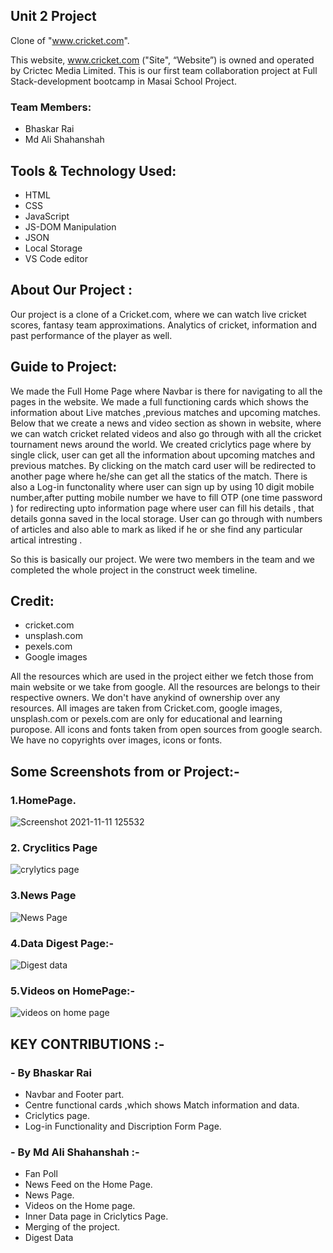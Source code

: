 ## Unit 2 Project 

Clone of "www.cricket.com". 

This website, www.cricket.com ("Site", “Website”) is owned and operated by Crictec Media Limited.
This is our first team collaboration project at Full Stack-development bootcamp in Masai School Project.

### Team Members:

* Bhaskar Rai
* Md Ali Shahanshah

## Tools & Technology Used:

- HTML
- CSS
- JavaScript
- JS-DOM Manipulation
- JSON
- Local Storage
- VS Code editor



## About Our Project : 

Our project is a clone of a Cricket.com, where we can watch live cricket scores, fantasy team approximations. Analytics of cricket, information and past performance of the player as well. 

## Guide to Project:

We made the Full Home Page where Navbar is there for navigating to all the pages in the website. We made a full functioning cards which shows the information about Live matches ,previous matches and upcoming matches. Below that we create a news and video section as shown in website, where we can watch cricket related videos and also go through with all the cricket tournament news around the world.
We created criclytics page where by single click, user can get all the information about upcoming matches and previous matches. By clicking on the match card user will be redirected to another page where he/she can get all the statics of the match. 
There is also a Log-in functonality where user can sign up by using 10 digit mobile number,after putting mobile number we have to fill OTP (one time password ) for redirecting upto information page where user can fill his details , that details gonna saved in the local storage.
User can go through with numbers of articles and also able to mark as liked if he or she find any particular artical intresting . 

So this is basically our project. We were two members in the team and we completed the whole project in the construct week timeline. 




## Credit:
* cricket.com
* unsplash.com
* pexels.com
* Google images

All the resources which are used in the project either we fetch those from main website or we take from google. All the resources are belongs to their respective owners. We don't have anykind of ownership over any resources. All images are taken from Cricket.com, google images, unsplash.com or pexels.com are only for educational and learning puropose. All icons and fonts taken from open sources from google search. We have no copyrights over images, icons or fonts.


## Some Screenshots from or Project:-

### 1.HomePage.

![Screenshot 2021-11-11 125532](https://user-images.githubusercontent.com/82999625/141300168-4b13c935-07f4-4a74-8b20-ef971b855283.png)

### 2. Cryclitics Page


![crylytics page](https://user-images.githubusercontent.com/82999625/141300235-e7efba31-e777-4bc6-b8a7-844dab50d68e.png)


### 3.News Page 

![News Page](https://user-images.githubusercontent.com/82999625/141300361-d354f843-08ac-4878-87e7-2bf095cbd397.png)

### 4.Data Digest Page:-

![Digest data](https://user-images.githubusercontent.com/82999625/141300427-ba9d16f4-4d6c-40d6-93bf-dbcb8c8d1fa7.png)

### 5.Videos on HomePage:-
![videos on home page](https://user-images.githubusercontent.com/82999625/141300500-e7e119e6-cd57-4992-8408-215ddcefd795.png)




## KEY CONTRIBUTIONS :-

### - By Bhaskar Rai 

* Navbar and Footer part. 
* Centre functional cards ,which shows Match information and data. 
* Criclytics page. 
* Log-in Functionality and Discription Form Page.

### - By Md Ali Shahanshah :-

* Fan Poll 
* News Feed on the Home Page. 
* News Page. 
* Videos on the Home page. 
* Inner Data page in Criclytics Page. 
* Merging of the project.
* Digest Data
